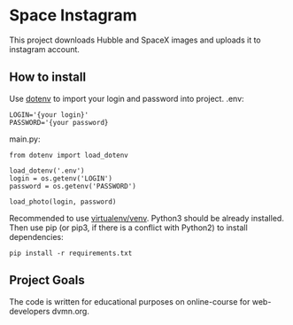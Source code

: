 # Space Instagram
This project downloads Hubble and SpaceX images and uploads it to instagram account.

## How to install
Use [dotenv](https://pypi.org/project/python-dotenv/) to import your login and password into project.
 .env:
```
LOGIN='{your login}'
PASSWORD='{your password}
```
main.py:
```
from dotenv import load_dotenv

load_dotenv('.env')
login = os.getenv('LOGIN')
password = os.getenv('PASSWORD')

load_photo(login, password)
```
Recommended to use [virtualenv/venv](https://docs.python.org/3/library/venv.html).
Python3 should be already installed. Then use pip (or pip3, if there is a conflict with Python2) to install dependencies:
```
pip install -r requirements.txt
```
## Project Goals
The code is written for educational purposes on online-course for web-developers dvmn.org.